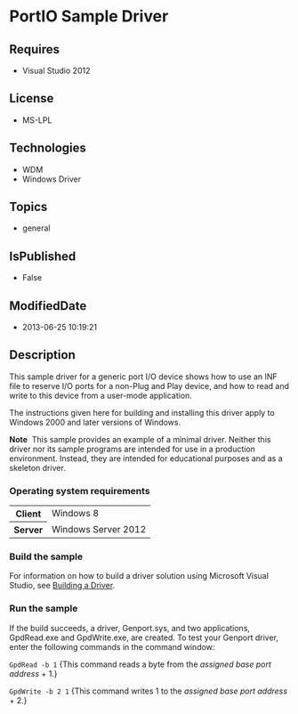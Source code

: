 # PortIO Sample Driver
## Requires
* Visual Studio 2012
## License
* MS-LPL
## Technologies
* WDM
* Windows Driver
## Topics
* general
## IsPublished
* False
## ModifiedDate
* 2013-06-25 10:19:21
## Description

<div id="mainSection">
<p>This sample driver for a generic port I/O device shows how to use an INF file to reserve I/O ports for a non-Plug and Play device, and how to read and write to this device from a user-mode application.
</p>
<p>The instructions given here for building and installing this driver apply to Windows 2000 and later versions of Windows.</p>
<p class="note"><b>Note</b>&nbsp;&nbsp;This sample provides an example of a minimal driver. Neither this driver nor its sample programs are intended for use in a production environment. Instead, they are intended for educational purposes and as a skeleton driver.</p>
<h3>Operating system requirements</h3>
<table>
<tbody>
<tr>
<th>Client</th>
<td><dt>Windows&nbsp;8 </dt></td>
</tr>
<tr>
<th>Server</th>
<td><dt>Windows Server&nbsp;2012 </dt></td>
</tr>
</tbody>
</table>
<h3>Build the sample</h3>
<p>For information on how to build a driver solution using Microsoft Visual Studio, see
<a href="http://msdn.microsoft.com/en-us/library/windows/hardware/ff554644">Building a Driver</a>.</p>
<h3>Run the sample</h3>
<p>If the build succeeds, a driver, Genport.sys, and two applications, GpdRead.exe and GpdWrite.exe, are created. To test your Genport driver, enter the following commands in the command window:</p>
<p><code>GpdRead -b 1</code> {This command reads a byte from the <i>assigned base port address</i> &#43; 1.}</p>
<p><code>GpdWrite -b 2 1</code> {This command writes 1 to the <i>assigned base port address</i> &#43; 2.}</p>
</div>
